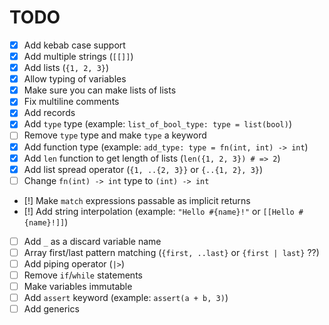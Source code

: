 # TODO
- [x] Add kebab case support
- [x] Add multiple strings (`[[]]`)
- [x] Add lists (`{1, 2, 3}`)
- [x] Allow typing of variables
- [x] Make sure you can make lists of lists
- [x] Fix multiline comments
- [x] Add records
- [x] Add `type` type (example: `list_of_bool_type: type = list(bool)`)
- [ ] Remove `type` type and make `type` a keyword
- [x] Add function type (example: `add_type: type = fn(int, int) -> int`)
- [x] Add `len` function to get length of lists (`len({1, 2, 3}) # => 2`)
- [x] Add list spread operator (`{1, ..{2, 3}}` or `{..{1, 2}, 3}`)
- [ ] Change `fn(int) -> int` type to `(int) -> int`
- [!] Make `match` expressions passable as implicit returns
- [!] Add string interpolation (example: `"Hello #{name}!"` or `[[Hello #{name}!]]`)
- [ ] Add `_` as a discard variable name
- [ ] Array first/last pattern matching (`{first, ..last}` or `{first | last}` ??)
- [ ] Add piping operator (`|>`)
- [ ] Remove `if`/`while` statements
- [ ] Make variables immutable
- [ ] Add `assert` keyword (example: `assert(a + b, 3)`)
- [ ] Add generics
